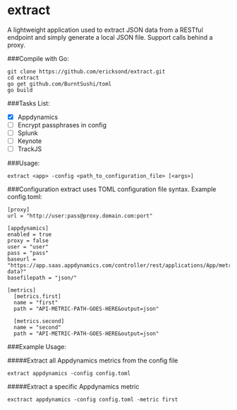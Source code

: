 # extract

A lightweight application used to extract JSON data from a RESTful endpoint and simply generate a local JSON file. Support calls behind a proxy.

###Compile with Go:
```
git clone https://github.com/ericksond/extract.git
cd extract
go get github.com/BurntSushi/toml
go build
```

###Tasks List:

- [x] Appdynamics
- [ ] Encrypt passphrases in config
- [ ] Splunk
- [ ] Keynote
- [ ] TrackJS

###Usage:
```
extract <app> -config <path_to_configuration_file> [<args>]
```

###Configuration
extract uses TOML configuration file syntax. Example config.toml:

```
[proxy]
url = "http://user:pass@proxy.domain.com:port"

[appdynamics]
enabled = true
proxy = false
user = "user"
pass = "pass"
baseurl = "https://app.saas.appdynamics.com/controller/rest/applications/App/metric-data?"
basefilepath = "json/"

[metrics]
  [metrics.first]
  name = "first"
  path = "API-METRIC-PATH-GOES-HERE&output=json"

  [metrics.second]
  name = "second"
  path = "API-METRIC-PATH-GOES-HERE&output=json"
```

###Example Usage:

#####Extract all Appdynamics metrics from the config file
```
extract appdynamics -config config.toml
```

#####Extract a specific Appdynamics metric
```
exctract appdynamics -config config.toml -metric first
```
